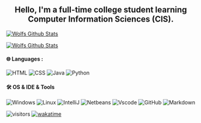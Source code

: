<div align="center">
  <h2> 
    Hello, I'm a full-time college student learning Computer Information Sciences (CIS).
  </h2>
</div>

[![Wolfs Github Stats](https://github-readme-stats.vercel.app/api?username=WolfenXVII&show_icons=true&theme=dark)](https://github.com/anuraghazra/github-readme-stats)

[![Wolfs Github Stats](https://github-readme-stats.vercel.app/api/top-langs/?username=WolfenXVII&theme=dark)](https://github.com/anuraghazra/github-readme-stats)


#### 🌐  Languages : <br />
![HTML](https://img.shields.io/badge/-HTML-05122A?style=flat-square&logo=HTML5)
![CSS](http://img.shields.io/badge/-CSS-05122A?style=flat-square&logo=css3&logoColor=F7B500)
![Java](https://img.shields.io/badge/-Java-05122A?style=flat-square&logo=java)
![Python](http://img.shields.io/badge/-Python-05122A?style=flat-square&logo=python&logoColor=F7B500)

#### 🛠️ OS & IDE & Tools <br />
![Windows](https://img.shields.io/badge/-Windows-black?style=flat-square&logo=windows&logoColor=2496ed)
![Linux](https://img.shields.io/badge/-Linux-black?style=flat-square&logo=linux&logoColor=2496ed)
![IntelliJ](https://img.shields.io/badge/-IntelliJ-007ACC?style=flat&logo=intellij-idea)
![Netbeans](https://img.shields.io/badge/-Netbeans-007ACC?style=flat&logo=apache-netbeans-ide)
![Vscode](https://img.shields.io/badge/-Vscode-007ACC?style=flat&logo=visual-studio-code)
![GitHub](https://img.shields.io/badge/-GitHub-05122A?style=flat&logo=github)
![Markdown](https://img.shields.io/badge/-Markdown-05122A?style=flat&logo=markdown)

![visitors](https://visitor-badge.glitch.me/badge?page_id=kogisin/WolfenXVII)
[![wakatime](https://wakatime.com/badge/user/6a85fdc2-c024-4238-b51f-e0ee50b69ddb.svg)](https://wakatime.com/@6a85fdc2-c024-4238-b51f-e0ee50b69ddb)
<!---[!template pulled from Ashesh3 https://github.com/Ashesh3/Ashesh3
